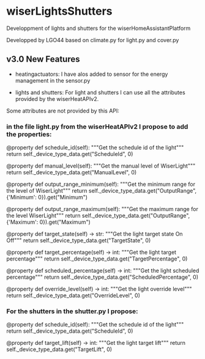 # wiserLightsShutters
  Developpment of lights and shutters for the wiserHomeAssistantPlatform

Developped by LGO44
based on 
climate.py for light.py and cover.py 


## v3.0 New Features

- heatingactuators: 
    I have alos added to sensor for the energy management in the sensor.py

- lights and shutters:
	For light and shutters I can use all the attributes provided by the wiserHeatAPIv2.

Some attributes are not provided by this API:
 
### in the file light.py from the wiserHeatAPIv2 I propose to add the properties: 

@property
def schedule_id(self):
"""Get the schedule id of the light"""
return self._device_type_data.get("ScheduleId", 0) 
 
@property
def manual_level(self):
    """Get the manual level of WiserLight"""
    return self._device_type_data.get("ManualLevel", 0)
    
@property
def output_range_minimum(self):
    """Get the minimum range for the level of WiserLight"""
    return self._device_type_data.get("OutputRange", {'Minimum': 0}).get("Minimum")
    
@property
def output_range_maximum(self):
    """Get the maximum range for the level WiserLight"""
    return self._device_type_data.get("OutputRange", {'Maximum': 0}).get("Maximum")
    
@property
def target_state(self) -> str:
    """Get the light target state On Off"""
    return self._device_type_data.get("TargetState", 0)
    
@property
def target_percentage(self) -> int:
    """Get the light target percentage"""
    return self._device_type_data.get("TargetPercentage", 0)
    
@property
def scheduled_percentage(self) -> int:
    """Get the light scheduled percentage"""
    return self._device_type_data.get("ScheduledPercentage", 0)
    
@property
def override_level(self) -> int:
    """Get the light override level"""
    return self._device_type_data.get("OverrideLevel", 0) 
	
	
###  For the shutters in the shutter.py I propose:

@property
def schedule_id(self):
    """Get the schedule id of the light"""
    return self._device_type_data.get("ScheduleId", 0)

@property
def target_lift(self) -> int:
    """Get the light target lift"""
    return self._device_type_data.get("TargetLift", 0)	
	

